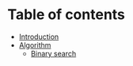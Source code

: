 # Table of contents

* [Introduction](README.md)
* [Algorithm](algorithm/README.md)
  * [Binary search](algorithm/binary-search.md)

